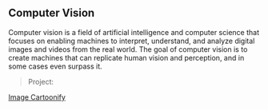 ## Computer Vision

Computer vision is a field of artificial intelligence and computer science that focuses on enabling machines to interpret, understand, and analyze digital images and videos from the real world. The goal of computer vision is to create machines that can replicate human vision and perception, and in some cases even surpass it.

 
 > Project:  
 
 [Image Cartoonify](https://github.com/regmi-saugat/Computer_Vision/tree/main/Project) 
